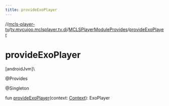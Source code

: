 ```yaml
---
title: provideExoPlayer
---
```

//[mcls-player-tv](../../../index.html)/[tv.mycujoo.mclsplayer.tv.di](../index.html)/[MCLSPlayerModuleProvides](index.html)/[provideExoPlayer](provide-exo-player.html)



# provideExoPlayer



[androidJvm]\




@Provides



@Singleton



fun [provideExoPlayer](provide-exo-player.html)(context: [Context](https://developer.android.com/reference/kotlin/android/content/Context.html)): ExoPlayer




